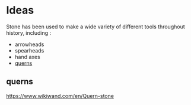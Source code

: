 # Ideas

Stone has been used to make a wide variety of different tools throughout history, including :

- arrowheads
- spearheads
- hand axes
- [querns](#querns)

## querns

<https://www.wikiwand.com/en/Quern-stone>

